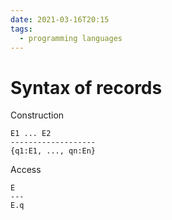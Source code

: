 ```yaml
---
date: 2021-03-16T20:15
tags: 
  - programming languages
---
```


# Syntax of records

Construction

```
E1 ... E2
-------------------
{q1:E1, ..., qn:En}
```

Access

```
E
---
E.q
```
